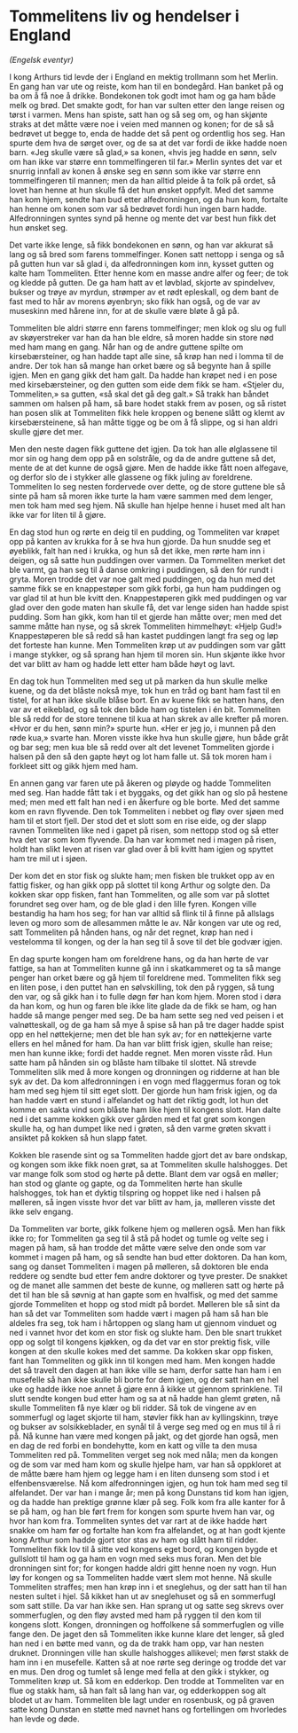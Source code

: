 # Tommelitens liv og hendelser i England
*(Engelsk eventyr)*

I kong Arthurs tid levde der i England en mektig trollmann som het Merlin. En gang han var ute og reiste, kom han til en bondegård. Han banket på og ba om å få noe å drikke. Bondekonen tok godt imot ham og ga ham både melk og brød. Det smakte godt, for han var sulten etter den lange reisen og tørst i varmen. Mens han spiste, satt han og så seg om, og han skjønte straks at det måtte være noe i veien med mannen og konen; for de så så bedrøvet ut begge to, enda de hadde det så pent og ordentlig hos seg. Han spurte dem hva de sørget over, og de sa at det var fordi de ikke hadde noen barn. «Jeg skulle være så glad,» sa konen, «hvis jeg hadde en sønn, selv om han ikke var større enn tommelfingeren til far.» Merlin syntes det var et snurrig innfall av konen å ønske seg en sønn som ikke var større enn tommelfingeren til mannen; men da han alltid pleide å ta folk på ordet, så lovet han henne at hun skulle få det hun ønsket oppfylt. Med det samme han kom hjem, sendte han bud etter alfedronningen, og da hun kom, fortalte han henne om konen som var så bedrøvet fordi hun ingen barn hadde. Alfedronningen syntes synd på henne og mente det var best hun fikk det hun ønsket seg.

Det varte ikke lenge, så fikk bondekonen en sønn, og han var akkurat så lang og så bred som farens tommelfinger. Konen satt nettopp i senga og så på gutten hun var så glad i, da alfedronningen kom inn, kysset gutten og kalte ham Tommeliten. Etter henne kom en masse andre alfer og feer; de tok og kledde på gutten. De ga ham hatt av et løvblad, skjorte av spindelvev, bukser og trøye av myrdun, strømper av et rødt epleskall, og dem bant de fast med to hår av morens øyenbryn; sko fikk han også, og de var av museskinn med hårene inn, for at de skulle være bløte å gå på.

Tommeliten ble aldri større enn farens tommelfinger; men klok og slu og full av skøyerstreker var han da han ble eldre, så moren hadde sin store nød med ham mang en gang. Når han og de andre guttene spilte om kirsebærsteiner, og han hadde tapt alle sine, så krøp han ned i lomma til de andre. Der tok han så mange han orket bære og så begynte han å spille igjen. Men en gang gikk det ham galt. Da hadde han krøpet ned i en pose med kirsebærsteiner, og den gutten som eide dem fikk se ham. «Stjeler du, Tommeliten,» sa gutten, «så skal det gå deg galt.» Så trakk han båndet sammen om halsen på ham, så bare hodet stakk frem av posen, og så ristet han posen slik at Tommeliten fikk hele kroppen og benene slått og klemt av kirsebærsteinene, så han måtte tigge og be om å få slippe, og si han aldri skulle gjøre det mer.

Men den neste dagen fikk guttene det igjen. Da tok han alle ølglassene til mor sin og hang dem opp på en solstråle, og da de andre guttene så det, mente de at det kunne de også gjøre. Men de hadde ikke fått noen alfegave, og derfor slo de i stykker alle glassene og fikk juling av foreldrene. Tommeliten lo seg nesten fordervede over dette, og de store guttene ble så sinte på ham så moren ikke turte la ham være sammen med dem lenger, men tok ham med seg hjem. Nå skulle han hjelpe henne i huset med alt han ikke var for liten til å gjøre.

En dag stod hun og rørte en deig til en pudding, og Tommeliten var krøpet opp på kanten av krukka for å se hva hun gjorde. Da hun snudde seg et øyeblikk, falt han ned i krukka, og hun så det ikke, men rørte ham inn i deigen, og så satte hun puddingen over varmen. Da Tommeliten merket det ble varmt, ga han seg til å danse omkring i puddingen, så den fór rundt i gryta. Moren trodde det var noe galt med puddingen, og da hun med det samme fikk se en knappestøper som gikk forbi, ga hun ham puddingen og var glad til at hun ble kvitt den. Knappestøperen gikk med puddingen og var glad over den gode maten han skulle få, det var lenge siden han hadde spist pudding. Som han gikk, kom han til et gjerde han måtte over; men med det samme måtte han nyse, og så skrek Tommeliten himmelhøyt: «Hjelp Gud!» Knappestøperen ble så redd så han kastet puddingen langt fra seg og løp det forteste han kunne. Men Tommeliten krøp ut av puddingen som var gått i mange stykker, og så sprang han hjem til moren sin. Hun skjønte ikke hvor det var blitt av ham og hadde lett etter ham både høyt og lavt.

En dag tok hun Tommeliten med seg ut på marken da hun skulle melke kuene, og da det blåste nokså mye, tok hun en tråd og bant ham fast til en tistel, for at han ikke skulle blåse bort. En av kuene fikk se hatten hans, den var av et eikeblad, og så tok den både ham og tistelen i én bit. Tommeliten ble så redd for de store tennene til kua at han skrek av alle krefter på moren. «Hvor er du hen, sønn min?» spurte hun. «Her er jeg jo, i munnen på den røde kua,» svarte han. Moren visste ikke hva hun skulle gjøre, hun både gråt og bar seg; men kua ble så redd over alt det levenet Tommeliten gjorde i halsen på den så den gapte høyt og lot ham falle ut. Så tok moren ham i forkleet sitt og gikk hjem med ham.

En annen gang var faren ute på åkeren og pløyde og hadde Tommeliten med seg. Han hadde fått tak i et byggaks, og det gikk han og slo på hestene med; men med ett falt han ned i en åkerfure og ble borte. Med det samme kom en ravn flyvende. Den tok Tommeliten i nebbet og fløy over sjøen med ham til et stort fjell. Der stod det et slott som en rise eide, og der slapp ravnen Tommeliten like ned i gapet på risen, som nettopp stod og så etter hva det var som kom flyvende. Da han var kommet ned i magen på risen, holdt han slikt leven at risen var glad over å bli kvitt ham igjen og spyttet ham tre mil ut i sjøen.

Der kom det en stor fisk og slukte ham; men fisken ble trukket opp av en fattig fisker, og han gikk opp på slottet til kong Arthur og solgte den. Da kokken skar opp fisken, fant han Tommeliten, og alle som var på slottet forundret seg over ham, og de ble glad i den lille fyren. Kongen ville bestandig ha ham hos seg; for han var alltid så flink til å finne på allslags leven og moro som de allesammen måtte le av. Når kongen var ute og red, satt Tommeliten på hånden hans, og når det regnet, krøp han ned i vestelomma til kongen, og der la han seg til å sove til det ble godvær igjen.

En dag spurte kongen ham om foreldrene hans, og da han hørte de var fattige, sa han at Tommeliten kunne gå inn i skatkammeret og ta så mange penger han orket bære og gå hjem til foreldrene med. Tommeliten fikk seg en liten pose, i den puttet han en sølvskilling, tok den på ryggen, så tung den var, og så gikk han i to fulle døgn før han kom hjem. Moren stod i døra da han kom, og hun og faren ble ikke lite glade da de fikk se ham, og han hadde så mange penger med seg. De ba ham sette seg ned ved peisen i et valnøtteskall, og de ga ham så mye å spise så han på tre dager hadde spist opp en hel nøttekjerne; men det ble han syk av; for en nøttekjerne varte ellers en hel måned for ham. Da han var blitt frisk igjen, skulle han reise; men han kunne ikke; fordi det hadde regnet. Men moren visste råd. Hun satte ham på hånden sin og blåste ham tilbake til slottet. Nå strevde Tommeliten slik med å more kongen og dronningen og ridderne at han ble syk av det. Da kom alfedronningen i en vogn med flaggermus foran og tok ham med seg hjem til sitt eget slott. Der gjorde hun ham frisk igjen, og da han hadde vært en stund i alfelandet og hatt det riktig godt, lot hun det komme en sakta vind som blåste ham like hjem til kongens slott. Han dalte ned i det samme kokken gikk over gården med et fat grøt som kongen skulle ha, og han dumpet like ned i grøten, så den varme grøten skvatt i ansiktet på kokken så hun slapp fatet.

Kokken ble rasende sint og sa Tommeliten hadde gjort det av bare ondskap, og kongen som ikke fikk noen grøt, sa at Tommeliten skulle halshogges. Det var mange folk som stod og hørte på dette. Blant dem var også en møller; han stod og glante og gapte, og da Tommeliten hørte han skulle halshogges, tok han et dyktig tilspring og hoppet like ned i halsen på mølleren, så ingen visste hvor det var blitt av ham, ja, mølleren visste det ikke selv engang.

Da Tommeliten var borte, gikk folkene hjem og mølleren også. Men han fikk ikke ro; for Tommeliten ga seg til å stå på hodet og tumle og velte seg i magen på ham, så han trodde det måtte være selve den onde som var kommet i magen på ham, og så sendte han bud etter doktoren. Da han kom, sang og danset Tommeliten i magen på mølleren, så doktoren ble enda reddere og sendte bud etter fem andre doktorer og tyve prester. De snakket og de manet alle sammen det beste de kunne, og mølleren satt og hørte på det til han ble så søvnig at han gapte som en hvalfisk, og med det samme gjorde Tommeliten et hopp og stod midt på bordet. Mølleren ble så sint da han så det var Tommeliten som hadde vært i magen på ham så han ble aldeles fra seg, tok ham i hårtoppen og slang ham ut gjennom vinduet og ned i vannet hvor det kom en stor fisk og slukte ham. Den ble snart trukket opp og solgt til kongens kjøkken, og da det var en stor prektig fisk, ville kongen at den skulle kokes med det samme. Da kokken skar opp fisken, fant han Tommeliten og gikk inn til kongen med ham. Men kongen hadde det så travelt den dagen at han ikke ville se ham, derfor satte han ham i en musefelle så han ikke skulle bli borte for dem igjen, og der satt han en hel uke og hadde ikke noe annet å gjøre enn å kikke ut gjennom sprinklene. Til slutt sendte kongen bud etter ham og sa at nå hadde han glemt grøten, nå skulle Tommeliten få nye klær og bli ridder. Så tok de vingene av en sommerfugl og laget skjorte til ham, støvler fikk han av kyllingskinn, trøye og bukser av solsikkeblader, en synål til å verge seg med og en mus til å ri på. Nå kunne han være med kongen på jakt, og det gjorde han også, men en dag de red forbi en bondehytte, kom en katt og ville ta den musa Tommeliten red på. Tommeliten verget seg nok med nåla; men da kongen og de som var med ham kom og skulle hjelpe ham, var han så oppkloret at de måtte bære ham hjem og legge ham i en liten dunseng som stod i et elfenbensværelse. Nå kom alfedronningen igjen, og hun tok ham med seg til alfelandet. Der var han i mange år; men på kong Dunstans tid kom han igjen, og da hadde han prektige grønne klær på seg. Folk kom fra alle kanter for å se på ham, og han ble ført frem for kongen som spurte hvem han var, og hvor han kom fra. Tommeliten syntes det var rart at de ikke hadde hørt snakke om ham før og fortalte han kom fra alfelandet, og at han godt kjente kong Arthur som hadde gjort stor stas av ham og slått ham til ridder. Tommeliten fikk lov til å sitte ved kongens eget bord, og kongen bygde et gullslott til ham og ga ham en vogn med seks mus foran. Men det ble dronningen sint for; for kongen hadde aldri gitt henne noen ny vogn. Hun løy for kongen og sa Tommeliten hadde vært slem mot henne. Nå skulle Tommeliten straffes; men han krøp inn i et sneglehus, og der satt han til han nesten sultet i hjel. Så kikket han ut av sneglehuset og så en sommerfugl som satt stille. Da var han ikke sen. Han sprang ut og satte seg skrevs over sommerfuglen, og den fløy avsted med ham på ryggen til den kom til kongens slott. Kongen, dronningen og hoffolkene så sommerfuglen og ville fange den. De jaget den så Tommeliten ikke kunne klare det lenger, så gled han ned i en bøtte med vann, og da de trakk ham opp, var han nesten druknet. Dronningen ville han skulle halshogges allikevel; men først stakk de ham inn i en musefelle. Katten så at noe rørte seg deringe og trodde det var en mus. Den drog og tumlet så lenge med fella at den gikk i stykker, og Tommeliten krøp ut. Så kom en edderkop. Den trodde at Tommeliten var en flue og stakk ham, så han falt så lang han var, og edderkoppen sog alt blodet ut av ham. Tommeliten ble lagt under en rosenbusk, og på graven satte kong Dunstan en støtte med navnet hans og fortellingen om hvorledes han levde og døde.